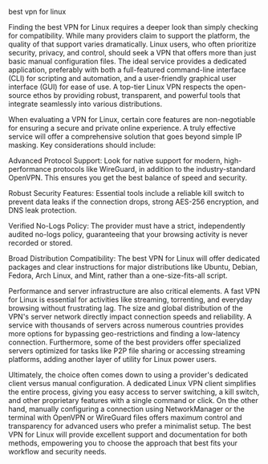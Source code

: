 best vpn for linux


Finding the best VPN for Linux requires a deeper look than simply checking for compatibility. While many providers claim to support the platform, the quality of that support varies dramatically. Linux users, who often prioritize security, privacy, and control, should seek a VPN that offers more than just basic manual configuration files. The ideal service provides a dedicated application, preferably with both a full-featured command-line interface (CLI) for scripting and automation, and a user-friendly graphical user interface (GUI) for ease of use. A top-tier Linux VPN respects the open-source ethos by providing robust, transparent, and powerful tools that integrate seamlessly into various distributions.



When evaluating a VPN for Linux, certain core features are non-negotiable for ensuring a secure and private online experience. A truly effective service will offer a comprehensive solution that goes beyond simple IP masking. Key considerations should include:



  
Advanced Protocol Support: Look for native support for modern, high-performance protocols like WireGuard, in addition to the industry-standard OpenVPN. This ensures you get the best balance of speed and security.

  
Robust Security Features: Essential tools include a reliable kill switch to prevent data leaks if the connection drops, strong AES-256 encryption, and DNS leak protection.

  
Verified No-Logs Policy: The provider must have a strict, independently audited no-logs policy, guaranteeing that your browsing activity is never recorded or stored.

  
Broad Distribution Compatibility: The best VPN for Linux will offer dedicated packages and clear instructions for major distributions like Ubuntu, Debian, Fedora, Arch Linux, and Mint, rather than a one-size-fits-all script.





Performance and server infrastructure are also critical elements. A fast VPN for Linux is essential for activities like streaming, torrenting, and everyday browsing without frustrating lag. The size and global distribution of the VPN's server network directly impact connection speeds and reliability. A service with thousands of servers across numerous countries provides more options for bypassing geo-restrictions and finding a low-latency connection. Furthermore, some of the best providers offer specialized servers optimized for tasks like P2P file sharing or accessing streaming platforms, adding another layer of utility for Linux power users.



Ultimately, the choice often comes down to using a provider's dedicated client versus manual configuration. A dedicated Linux VPN client simplifies the entire process, giving you easy access to server switching, a kill switch, and other proprietary features with a single command or click. On the other hand, manually configuring a connection using NetworkManager or the terminal with OpenVPN or WireGuard files offers maximum control and transparency for advanced users who prefer a minimalist setup. The best VPN for Linux will provide excellent support and documentation for both methods, empowering you to choose the approach that best fits your workflow and security needs.
